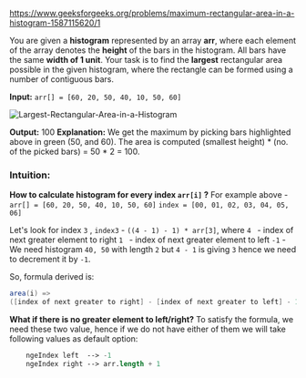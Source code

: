 https://www.geeksforgeeks.org/problems/maximum-rectangular-area-in-a-histogram-1587115620/1

You are given a **histogram** represented by an array **arr**, where each element of the array denotes the **height** of the bars in the histogram. All bars have the same **width of 1 unit**.
Your task is to find the **largest** rectangular area possible in the given histogram, where the rectangle can be formed using a number of contiguous bars.

**Input:** `arr[] = [60, 20, 50, 40, 10, 50, 60]`
 
![Largest-Rectangular-Area-in-a-Histogram](https://media.geeksforgeeks.org/wp-content/uploads/20240924161857/Largest-Rectangular-Area-in-a-Histogram.webp)

**Output:** 100
**Explanation:** We get the maximum by picking bars highlighted above in green (50, and 60). The area is computed (smallest height) * (no. of the picked bars) = 50 * 2 = 100.

### Intuition:

**How to calculate histogram for every index `arr[i]` ?**
For example above - 
`arr[] = [60, 20, 50, 40, 10, 50, 60]`
`index = [00, 01, 02, 03, 04, 05, 06]`

Let's look for index `3` , 
`index3` -  `((4 - 1) - 1) * arr[3]`, where 
	`4 ` - index of next greater element to right
	`1 ` - index of next greater element to left
	`-1` - We need histogram `40, 50` with length `2` but `4 - 1` is giving `3` hence we need to decrement it by `-1`.

So, formula derived is:
```java
area(i) => 
([index of next greater to right] - [index of next greater to left] - 1) * arr[i]
```

**What if there is no greater element to left/right?**
To satisfy the formula, we need these two value, hence if we do not have either of them we will take following values as default option:
```lisp
	ngeIndex left  --> -1
	ngeIndex right --> arr.length + 1
```

